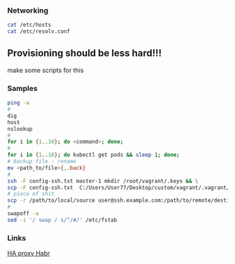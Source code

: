 ### Networking
~~~sh
cat /etc/hosts
cat /etc/resolv.conf
~~~

## Provisioning should be less hard!!!
make some scripts for this
### Samples
~~~sh
ping -a
# 
dig
host
nslookup
#
for i in {1..10}; do <command>; done;
#
for i in {1..10}; do kubectl get pods && sleep 1; done;
# backup file - rename 
mv <path_to/file>{,.back}
#
ssh -F config-ssh.txt master-1 mkdir /root/vagrant/.keys && \
scp -F config-ssh.txt  C:/Users/User77/Desktop/custom/vagrant/.vagrant/ master-1:/root/vagrant/.keys/
# piece of shit
scp -r /path/to/local/source user@ssh.example.com:/path/to/remote/destination
#
swapoff -a
sed -i '/ swap / s/^/#/' /etc/fstab
~~~


### Links
[HA proxy Habr](https://habr.com/ru/company/southbridge/blog/439562/)